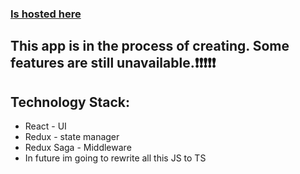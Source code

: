 ### [Is hosted here](https://app.netlify.com/sites/leafy-zuccutto-393195/overview)

## This app is in the process of creating. Some features are still unavailable.❗️❗️❗️❗️❗️

## Technology Stack:
- React - UI
- Redux - state manager 
- Redux Saga - Middleware 
- In future im going to rewrite all this JS to TS


